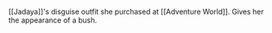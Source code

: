 [[Jadaya]]'s disguise outfit she purchased at [[Adventure World]]. Gives her the appearance of a bush.